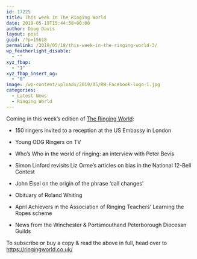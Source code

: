 ```yaml
---
id: 17225
title: This week in The Ringing World
date: 2019-05-19T15:44:58+00:00
author: Doug Davis
layout: post
guid: /?p=15618
permalink: /2019/05/19/this-week-in-the-ringing-world-3/
wp_featherlight_disable:
  - ""
xyz_fbap:
  - "1"
xyz_fbap_insert_og:
  - "0"
image: /wp-content/uploads/2019/05/RW-Facebook-logo-1.jpg
categories:
  - Latest News
  - Ringing World
---
```

Coming in this week’s edition of <a href="https://www.ringingworld.co.uk" target="_blank" rel="noopener noreferrer">The Ringing World</a>:

+ 150 ringers invited to a reception at the US Embassy in London

+ Young ODG Ringers on TV

+ Who’s Who in the world of ringing: an interview with Peter Bevis

+ Simon Linford revisits Liz Orme’s articles on bias in the National 12-Bell Contest

+ John Eisel on the origin of the phrase ‘call changes’

+ Obituary of Roland Whiting

+ April Achievers in the Association of Ringing Teachers’ Learning the Ropes scheme

+ News from the Winchester & Portsmouthand Peterborough Diocesan Guilds

To subscribe or buy a copy & read the above in full, head over to <a href="https://ringingworld.co.uk/" target="_blank" rel="noopener noreferrer">https://ringingworld.co.uk/</a>
